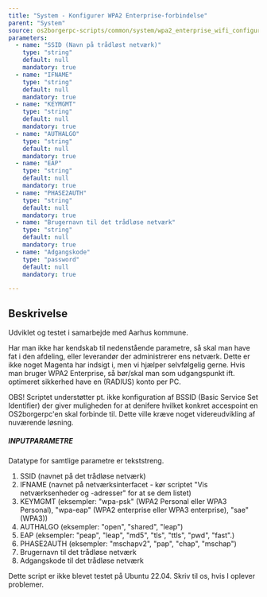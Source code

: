 ```yaml
---
title: "System - Konfigurer WPA2 Enterprise-forbindelse"
parent: "System"
source: os2borgerpc-scripts/common/system/wpa2_enterprise_wifi_configure_and_connect.sh
parameters:
  - name: "SSID (Navn på trådløst netværk)"
    type: "string"
    default: null
    mandatory: true
  - name: "IFNAME"
    type: "string"
    default: null
    mandatory: true
  - name: "KEYMGMT"
    type: "string"
    default: null
    mandatory: true
  - name: "AUTHALGO"
    type: "string"
    default: null
    mandatory: true
  - name: "EAP"
    type: "string"
    default: null
    mandatory: true
  - name: "PHASE2AUTH"
    type: "string"
    default: null
    mandatory: true
  - name: "Brugernavn til det trådløse netværk"
    type: "string"
    default: null
    mandatory: true
  - name: "Adgangskode"
    type: "password"
    default: null
    mandatory: true

---
```


## Beskrivelse
Udviklet og testet i samarbejde med Aarhus kommune.

Har man ikke har kendskab til nedenstående parametre, så skal man have fat i den afdeling, eller leverandør der administrerer ens netværk. Dette er ikke noget Magenta har indsigt i, men vi hjælper selvfølgelig gerne.
Hvis man bruger WPA2 Enterprise, så bør/skal man som udgangspunkt ift. optimeret sikkerhed have en (RADIUS) konto per PC.

OBS! Scriptet understøtter pt. ikke konfiguration af BSSID (Basic Service Set Identifier) der giver muligheden for at denifere hvilket konkret accespoint en OS2borgerpc'en skal forbinde til. Dette ville kræve noget videreudvikling af nuværende løsning.

##### INPUTPARAMETRE #####

Datatype for samtlige parametre er tekststreng.

1. SSID (navnet på det trådløse netværk)
2. IFNAME (navnet på netværksinterfacet - kør scriptet "Vis netværksenheder og -adresser" for at se dem listet)
3. KEYMGMT (eksempler: "wpa-psk" (WPA2 Personal eller WPA3 Personal), "wpa-eap" (WPA2 enterprise eller WPA3 enterprise), "sae" (WPA3))
4. AUTHALGO (eksempler: "open", "shared", "leap")
5. EAP (eksempler: "peap", "leap", "md5", "tls", "ttls", "pwd", "fast".)
6. PHASE2AUTH (eksempler: "mschapv2", "pap", "chap", "mschap")
7. Brugernavn til det trådløse netværk
8. Adgangskode til det trådløse netværk

Dette script er ikke blevet testet på Ubuntu 22.04. Skriv til os, hvis I oplever problemer.